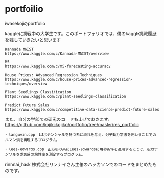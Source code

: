 # portfoilio
iwasekojiのportfolio

kaggleに挑戦中の大学生です。このポートフォリオでは、僕のkaggle挑戦履歴を残していきたいと思います


    Kannada MNIST
    https://www.kaggle.com/c/Kannada-MNIST/overview

    M5
    https://www.kaggle.com/c/m5-forecasting-accuracy

    House Prices: Advanced Regression Techniques
    https://www.kaggle.com/c/house-prices-advanced-regression-techniques/overview

    Plant Seedlings Classification
    https://www.kaggle.com/c/plant-seedlings-classification

    Predict Future Sales
    https://www.kaggle.com/c/competitive-data-science-predict-future-sales


また、自分の学部での研究のコードも上げておきます。
https://github.com/kojikokojiko/portfoilio/tree/master/res_portfolio

    ・languvin.cpp　LJポテンシャルを持つ系に流れを与え、分子動力学法を用いることでカルマン渦を再現するプログラム。

    ・lees-edwards.cpp　正方形の系にLees-Edwardsに境界条件を適用することで、応力テンソルを求め系の粘性率を測定するプログラム。

rinnnai_hack
株式会社リンナイさん主催のハッカソンでのコードをまとめたものです。


